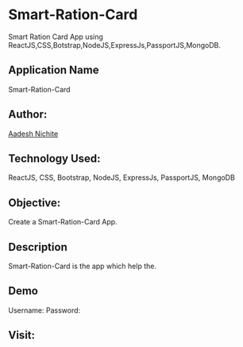 # Smart-Ration-Card

Smart Ration Card App using ReactJS,CSS,Botstrap,NodeJS,ExpressJs,PassportJS,MongoDB.

## Application Name

Smart-Ration-Card

## Author:

[Aadesh Nichite](https://github.com/AadeshNichite)


## Technology Used:

ReactJS, CSS, Bootstrap, NodeJS, ExpressJs, PassportJS, MongoDB

## Objective:

Create a Smart-Ration-Card App.

## Description

Smart-Ration-Card is the app which help the.

## Demo 
Username: 
Password: 

## Visit:
